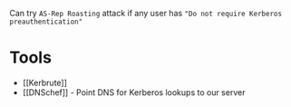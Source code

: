 Can try `AS-Rep Roasting` attack if any user has `"Do not require Kerberos preauthentication"` 
# Tools
- [[Kerbrute]]
- [[DNSchef]] - Point DNS for Kerberos lookups to our server